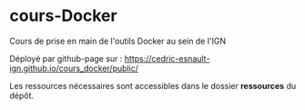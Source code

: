 # cours-Docker

Cours de prise en main de l'outils Docker au sein de l'IGN

Déployé par github-page sur : <https://cedric-esnault-ign.github.io/cours_docker/public/>

Les ressources nécessaires sont accessibles dans le dossier **ressources** du dépôt.

